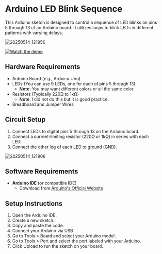 # Arduino LED Blink Sequence

This Arduino sketch is designed to control a sequence of LED blinks on pins 5 through 13 of an Arduino board. It utilizes loops to blink LEDs in different patterns with varying delays.

![20250514_121950](https://github.com/user-attachments/assets/32f852e9-6527-4a76-b89d-c06939075765)

[![Watch the demo](https://img.youtube.com/vi/ufaaUqwizPc/0.jpg)](https://www.youtube.com/shorts/ufaaUqwizPc)

## Hardware Requirements

- Arduino Board (e.g., Arduino Uno)
- LEDs (You can use 9 LEDs, one for each of pins 5 through 13)
  - **Note**: You may want different colors or all the same color.
- Resistors (Typically 220Ω to 1kΩ)
  - **Note**: I did not do this but it is good practice.
- Breadboard and Jumper Wires

## Circuit Setup

1. Connect LEDs to digital pins 5 through 13 on the Arduino board.
2. Connect a current-limiting resistor (220Ω or 1kΩ) in series with each LED.
3. Connect the other leg of each LED to ground (GND).

![20250514_121906](https://github.com/user-attachments/assets/f7e65a73-9d23-4a44-88e7-8df69573215f)

## Software Requirements

- **Arduino IDE** (or compatible IDE)
  - Download from [Arduino's Official Website](https://www.arduino.cc/en/software)

## Setup Instructions

1. Open the Arduino IDE.
2. Create a new sketch.
3. Copy and paste the code.
4. Connect your Arduino via USB.
5. Go to Tools > Board and select your Arduino model.
6. Go to Tools > Port and select the port labeled with your Arduino.
7. Click Upload to run the sketch on your board.
